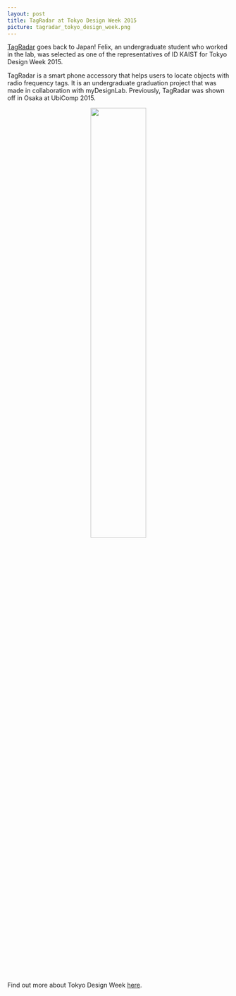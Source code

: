 ```yaml
---
layout: post
title: TagRadar at Tokyo Design Week 2015
picture: tagradar_tokyo_design_week.png
---
```


<a href = "../../../../projects/tag_radar/">TagRadar</a> goes back to Japan! Felix, an undergraduate student who worked in the lab, was selected as one of the representatives of ID KAIST for Tokyo Design Week 2015.

TagRadar is a smart phone accessory that helps users to locate objects with radio frequency tags. It is an undergraduate graduation project that was made in collaboration with myDesignLab. Previously, TagRadar was shown off in Osaka at UbiComp 2015.

<div style = "text-align: center;"><img src = "../../../../projects/tag_radar/img/polished_prototype.png" style = "width:50%;"/></div><br>

Find out more about Tokyo Design Week <a href = "http://tokyodesignweek.jp/en_index.html">here</a>.